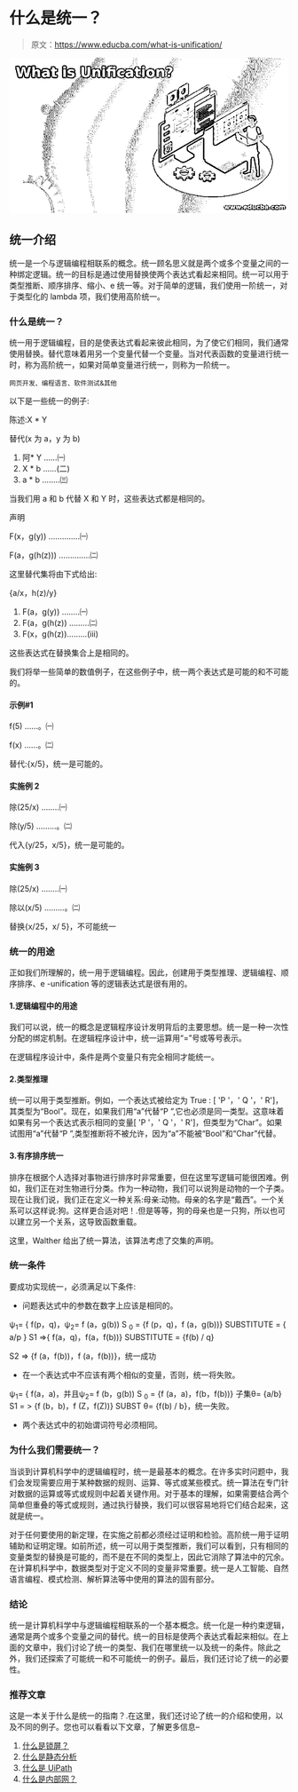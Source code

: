 # 什么是统一？

> 原文：<https://www.educba.com/what-is-unification/>

![What is Unification](img/b63289b3096a5475ba47d346a73e342a.png)



## 统一介绍

统一是一个与逻辑编程相联系的概念。统一顾名思义就是两个或多个变量之间的一种绑定逻辑。统一的目标是通过使用替换使两个表达式看起来相同。统一可以用于类型推断、顺序排序、缩小、e 统一等。对于简单的逻辑，我们使用一阶统一，对于类型化的 lambda 项，我们使用高阶统一。

### **什么是统一？**

统一用于逻辑编程，目的是使表达式看起来彼此相同，为了使它们相同，我们通常使用替换。替代意味着用另一个变量代替一个变量。当对代表函数的变量进行统一时，称为高阶统一，如果对简单变量进行统一，则称为一阶统一。

<small>网页开发、编程语言、软件测试&其他</small>

以下是一些统一的例子:

陈述:X * Y

替代(x 为 a，y 为 b)

1.  阿* Y ……㈠
2.  X * b ……(二)
3.  a * b ……..㈢

当我们用 a 和 b 代替 X 和 Y 时，这些表达式都是相同的。

声明

F(x，g(y)) …………..㈠

F(a，g(h(z))) …………..㈡

这里替代集将由下式给出:

{a/x，h(z)/y}

1.  F(a，g(y)) ……..㈠
2.  F(a，g(h(z)) ………㈡
3.  F(x，g(h(z))………(iii)

这些表达式在替换集合上是相同的。

我们将举一些简单的数值例子，在这些例子中，统一两个表达式是可能的和不可能的。

#### 示例#1

f(5) ……。㈠

f(x) ……。㈡

替代:{x/5}，统一是可能的。

#### 实施例 2

除(25/x) ……..㈠

除(y/5) ………。㈡

代入{y/25，x/5}，统一是可能的。

#### 实施例 3

除(25/x) ……..㈠

除以(x/5) ………。㈡

替换{x/25，x/ 5}，不可能统一

### 统一的用途

正如我们所理解的，统一用于逻辑编程。因此，创建用于类型推理、逻辑编程、顺序排序、e -unification 等的逻辑表达式是很有用的。

#### 1.逻辑编程中的用途

我们可以说，统一的概念是逻辑程序设计发明背后的主要思想。统一是一种一次性分配的绑定机制。在逻辑程序设计中，统一运算用“=”号或等号表示。

在逻辑程序设计中，条件是两个变量只有完全相同才能统一。

#### 2.类型推理

统一可以用于类型推断。例如，一个表达式被给定为 True : [ 'P '，' Q '，' R']，其类型为“Bool”。现在，如果我们用“a”代替“P ”,它也必须是同一类型。这意味着如果有另一个表达式表示相同的变量[ 'P '，' Q '，' R']，但类型为“Char”。如果试图用“a”代替“P ”,类型推断将不被允许，因为“a”不能被“Bool”和“Char”代替。

#### 3.有序排序统一

排序在根据个人选择对事物进行排序时非常重要，但在这里写逻辑可能很困难。例如，我们正在对生物进行分类。作为一种动物，我们可以说狗是动物的一个子类。现在让我们说，我们正在定义一种关系:母亲:动物。母亲的名字是“戴西”。一个关系可以这样说:狗。这样更合适对吧！.但是等等，狗的母亲也是一只狗，所以也可以建立另一个关系，这导致函数重载。

这里，Walther 给出了统一算法，该算法考虑了交集的声明。

### **统一条件**

要成功实现统一，必须满足以下条件:

*   问题表达式中的参数在数字上应该是相同的。

ψ<sub>1</sub>= { f(p，q)，ψ<sub>2</sub>= f (a，g(b))
S <sub>0</sub> = {f (p，q)，f (a，g(b))}
SUBSTITUTE = { a/p }
S1 =>{ f(a，q)，f(a，f(b))}
SUBSTITUTE = {f(b) / q}

S2 => {f (a，f(b))，f (a，f(b))}，统一成功

*   在一个表达式中不应该有两个相似的变量，否则，统一将失败。

ψ<sub>1</sub>= { f(a，a)，并且ψ<sub>2</sub>= f (b，g(b))
S <sub>0</sub> = {f (a，a)，f(b，f(b))}
子集θ= {a/b}
S1 = > {f (b，b)，f (Z，f(Z))}
SUBST θ= {f(b) / b}，统一失败。

*   两个表达式中的初始谓词符号必须相同。

### 为什么我们需要统一？

当谈到计算机科学中的逻辑编程时，统一是最基本的概念。在许多实时问题中，我们会发现需要应用于某种数据的规则、运算、等式或某些模式。统一算法在专门针对数据的运算或等式或规则中起着关键作用。对于基本的理解，如果需要结合两个简单但重叠的等式或规则，通过执行替换，我们可以很容易地将它们结合起来，这就是统一。

对于任何要使用的新定理，在实施之前都必须经过证明和检验。高阶统一用于证明辅助和证明定理。如前所述，统一可以用于类型推断，我们可以看到，只有相同的变量类型的替换是可能的，而不是在不同的类型上，因此它消除了算法中的冗余。在计算机科学中，数据类型对于定义不同的变量非常重要。统一是人工智能、自然语言编程、模式检测、解析算法等中使用的算法的固有部分。

### 结论

统一是计算机科学中与逻辑编程相联系的一个基本概念。统一化是一种约束逻辑，通常是两个或多个变量之间的替代。统一的目标是使两个表达式看起来相似。在上面的文章中，我们讨论了统一的类型、我们在哪里统一以及统一的条件。除此之外，我们还探索了可能统一和不可能统一的例子。最后，我们还讨论了统一的必要性。

### 推荐文章

这是一本关于什么是统一的指南？.在这里，我们还讨论了统一的介绍和使用，以及不同的例子。您也可以看看以下文章，了解更多信息–

1.  [什么是锁屏？](https://www.educba.com/what-is-lock-screen/)
2.  [什么是静态分析](https://www.educba.com/what-is-static-analysis/)
3.  [什么是 UiPath](https://www.educba.com/what-is-uipath/)
4.  [什么是内部网？](https://www.educba.com/what-is-intranet/)






